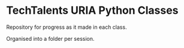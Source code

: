 TechTalents URIA Python Classes
===============================
Repository for progress as it made in each class.

Organised into a folder per session.

